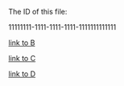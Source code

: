 The ID of this file:

11111111-1111-1111-1111-1111111111111

[link to B](./B.md) 

[link to C](./nested/C.md)

[link to D](./nested/x2nested/D.md)